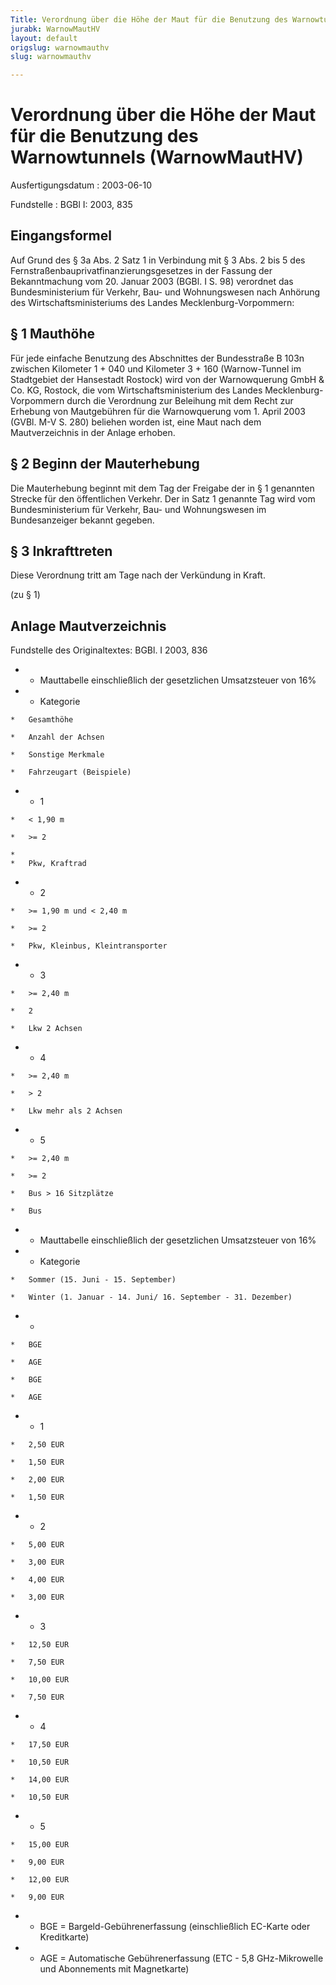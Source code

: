 ```yaml
---
Title: Verordnung über die Höhe der Maut für die Benutzung des Warnowtunnels
jurabk: WarnowMautHV
layout: default
origslug: warnowmauthv
slug: warnowmauthv

---
```


# Verordnung über die Höhe der Maut für die Benutzung des Warnowtunnels (WarnowMautHV)

Ausfertigungsdatum
:   2003-06-10

Fundstelle
:   BGBl I: 2003, 835



## Eingangsformel

Auf Grund des § 3a Abs. 2 Satz 1 in Verbindung mit § 3 Abs. 2 bis 5
des Fernstraßenbauprivatfinanzierungsgesetzes in der Fassung der
Bekanntmachung vom 20. Januar 2003 (BGBl. I S. 98) verordnet das
Bundesministerium für Verkehr, Bau- und Wohnungswesen nach Anhörung
des Wirtschaftsministeriums des Landes Mecklenburg-Vorpommern:


## § 1 Mauthöhe

Für jede einfache Benutzung des Abschnittes der Bundesstraße B 103n
zwischen Kilometer 1 + 040 und Kilometer 3 + 160 (Warnow-Tunnel im
Stadtgebiet der Hansestadt Rostock) wird von der Warnowquerung GmbH &
Co. KG, Rostock, die vom Wirtschaftsministerium des Landes
Mecklenburg-Vorpommern durch die Verordnung zur Beleihung mit dem
Recht zur Erhebung von Mautgebühren für die Warnowquerung vom 1. April
2003 (GVBl. M-V S. 280) beliehen worden ist, eine Maut nach dem
Mautverzeichnis in der Anlage erhoben.


## § 2 Beginn der Mauterhebung

Die Mauterhebung beginnt mit dem Tag der Freigabe der in § 1 genannten
Strecke für den öffentlichen Verkehr. Der in Satz 1 genannte Tag wird
vom Bundesministerium für Verkehr, Bau- und Wohnungswesen im
Bundesanzeiger bekannt gegeben.


## § 3 Inkrafttreten

Diese Verordnung tritt am Tage nach der Verkündung in Kraft.

(zu § 1)

## Anlage Mautverzeichnis

Fundstelle des Originaltextes: BGBl. I 2003, 836

*    *   Mauttabelle einschließlich der gesetzlichen Umsatzsteuer von 16%


*    *   Kategorie

    *   Gesamthöhe

    *   Anzahl der Achsen

    *   Sonstige Merkmale

    *   Fahrzeugart (Beispiele)


*    *   1

    *   < 1,90 m

    *   >= 2

    *
    *   Pkw, Kraftrad


*    *   2

    *   >= 1,90 m und < 2,40 m

    *   >= 2

    *   Pkw, Kleinbus, Kleintransporter


*    *   3

    *   >= 2,40 m

    *   2

    *   Lkw 2 Achsen


*    *   4

    *   >= 2,40 m

    *   > 2

    *   Lkw mehr als 2 Achsen


*    *   5

    *   >= 2,40 m

    *   >= 2

    *   Bus > 16 Sitzplätze

    *   Bus




*    *   Mauttabelle einschließlich der gesetzlichen Umsatzsteuer von 16%


*    *   Kategorie

    *   Sommer (15. Juni - 15. September)

    *   Winter (1. Januar - 14. Juni/ 16. September - 31. Dezember)


*    *
    *   BGE

    *   AGE

    *   BGE

    *   AGE


*    *   1

    *   2,50 EUR

    *   1,50 EUR

    *   2,00 EUR

    *   1,50 EUR


*    *   2

    *   5,00 EUR

    *   3,00 EUR

    *   4,00 EUR

    *   3,00 EUR


*    *   3

    *   12,50 EUR

    *   7,50 EUR

    *   10,00 EUR

    *   7,50 EUR


*    *   4

    *   17,50 EUR

    *   10,50 EUR

    *   14,00 EUR

    *   10,50 EUR


*    *   5

    *   15,00 EUR

    *   9,00 EUR

    *   12,00 EUR

    *   9,00 EUR


*    *   BGE = Bargeld-Gebührenerfassung (einschließlich EC-Karte oder
        Kreditkarte)


*    *   AGE = Automatische Gebührenerfassung (ETC - 5,8 GHz-Mikrowelle und
        Abonnements mit Magnetkarte)




